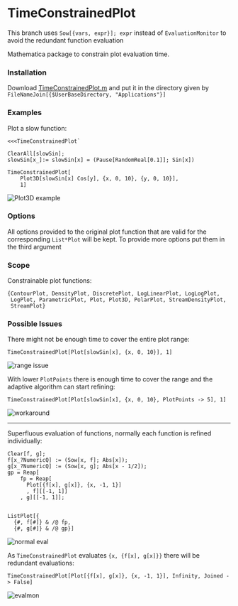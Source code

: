 TimeConstrainedPlot
===================

This branch uses `Sow[{vars, expr}]; expr` instead of `EvaluationMonitor` to avoid the redundant function evaluation

Mathematica package to constrain plot evaluation time.

### Installation
Download [TimeConstrainedPlot.m](https://github.com/simonschmidt/TimeConstrainedPlot/raw/master/TimeConstrainedPlot.m) and put it in the directory given by `FileNameJoin[{$UserBaseDirectory, "Applications"}]`


### Examples

Plot a slow function:

    <<<TimeConstrainedPlot`

    ClearAll[slowSin];
    slowSin[x_]:= slowSin[x] = (Pause[RandomReal[0.1]]; Sin[x])

    TimeConstrainedPlot[
        Plot3D[slowSin[x] Cos[y], {x, 0, 10}, {y, 0, 10}],
        1]

![Plot3D example](http://simonschmidt.github.io/TimeConstrainedPlot/images/plot3d.png)

### Options

All options provided to the original plot function that are valid
for the corresponding `List*Plot` will be kept. To provide more options put them in the third argument

### Scope

Constrainable plot functions:

    {ContourPlot, DensityPlot, DiscretePlot, LogLinearPlot, LogLogPlot,
     LogPlot, ParametricPlot, Plot, Plot3D, PolarPlot, StreamDensityPlot,
     StreamPlot}

### Possible Issues

There might not be enough time to cover the entire plot range:

    TimeConstrainedPlot[Plot[slowSin[x], {x, 0, 10}], 1]

![range issue](http://simonschmidt.github.io/TimeConstrainedPlot/images/range-issue.png)


With lower `PlotPoints` there is enough time to cover the range and the adaptive algorithm can start refining:

    TimeConstrainedPlot[Plot[slowSin[x], {x, 0, 10}, PlotPoints -> 5], 1]

![workaround](http://simonschmidt.github.io/TimeConstrainedPlot/images/range-issue-fix.png)


- - -

Superfluous evaluation of functions, normally each function is refined individually:

    Clear[f, g];
    f[x_?NumericQ] := (Sow[x, f]; Abs[x]);
    g[x_?NumericQ] := (Sow[x, g]; Abs[x - 1/2]);
    gp = Reap[
        fp = Reap[
          Plot[{f[x], g[x]}, {x, -1, 1}]
          , f][[-1, 1]]
        , g][[-1, 1]];


    ListPlot[{
      {#, f[#]} & /@ fp,
      {#, g[#]} & /@ gp}]

![normal eval](http://simonschmidt.github.io/TimeConstrainedPlot/images/normal-eval.png)

As `TimeConstrainedPlot` evaluates `{x, {f[x], g[x]}}` there will be redundant evaluations:

    TimeConstrainedPlot[Plot[{f[x], g[x]}, {x, -1, 1}], Infinity, Joined -> False]

![evalmon](http://simonschmidt.github.io/TimeConstrainedPlot/images/evalmon-eval.png)
